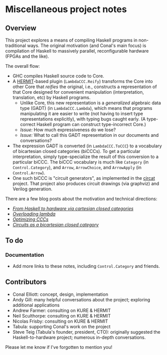 # Miscellaneous project notes

[*From Haskell to hardware via cartesian closed categories*]: http://conal.net/blog/posts/haskell-to-hardware-via-cccs/ "blog post"

[*Overloading lambda*]: http://conal.net/blog/posts/overloading-lambda "blog post"

[*Optimizing CCCs*]: http://conal.net/blog/posts/optimizing-cccs "blog post"

[*Circuits as a bicartesian closed category*]: http://conal.net/blog/posts/circuits-as-a-bicartesian-closed-category "blog post"

[HERMIT]: http://www.ittc.ku.edu/csdl/fpg/software/hermit.html "project description"

[KURE]: http://www.ittc.ku.edu/csdl/fpg/software/kure.html "project description"

[circat]: https://github.com/conal/circat "Github repo"

## Overview

This project explores a means of compiling Haskell programs in non-traditional ways.
The original motivation (and Conal's main focus) is compilation of Haskell to massively parallel, reconfigurable hardware (FPGAs and the like).

The overall flow:

*   GHC compiles Haskell source code to Core.
*   A [HERMIT]-based plugin (`LambdaCCC.Reify`) transforms the Core into other Core that *reifies* the original, i.e., constructs a representation of that Core designed for convenient manipulation (interpretation, translation, etc) by Haskell programs.
    *   Unlike Core, this new representation is a *generalized* algebraic data type (GADT) (in `LambdaCCC.Lambda`), which means that programs manipulating it are easier to write (not having to insert type representations explicitly), with typing bugs caught early.
        (A type-correct Haskell program can construct type-incorrect Core.)
    *   *Issue:* How much expressiveness do we lose?
    *   *Issue:* What to call this GADT representation in our documents and conversations?
*   The expression GADT is converted (in `LambdaCCC.ToCCC`) to a vocabulary of bicartesian closed categories (biCCCs).
    To get a particular interpretation, simply type-specialize the result of this conversion to a particular biCCC.
    The biCCC vocabulary is much like `Category` (in `Control.Category`), and `Arrow`, `ArrowChoice`, and `ArrowApply` (in `Control.Arrow`).
*   One such biCCC is "circuit generators", as implemented in the [circat] project.
    That project also produces circuit drawings (via graphviz) and Verilog generation.

There are a few blog posts about the motivation and technical directions:

*   [*From Haskell to hardware via cartesian closed categories*]
*   [*Overloading lambda*]
*   [*Optimizing CCCs*]
*   [*Circuits as a bicartesian closed category*]


## To do

### Documentation

*   Add more links to these notes, including `Control.Category` and friends.


## Contributors

*   Conal Elliott: concept, design, implementation
*   Andy Gill: many helpful conversations about the project; exploring additional applications
*   Andrew Farmer: consulting on KURE & HERMIT
*   Neil Sculthorpe: consulting on KURE & HERMIT
*   Nicolas Frisby: consulting on KURE & HERMIT
*   Tabula: supporting Conal's work on the project
*   Steve Teig (Tabula's founder, president, CTO): originally suggested the Haskell-to-hardware project; numerous in-depth conversations.

Please let me know if I've forgotten to mention you!
